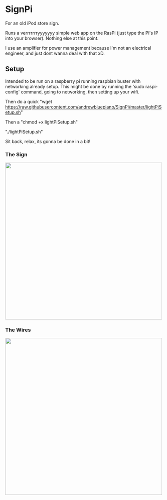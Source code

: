 # SignPi
For an old iPod store sign.

Runs a verrrrrrryyyyyyy simple web app on the RasPi (just type the Pi's IP into your browser). Nothing else at this point.

I use an amplifier for power management because I'm not an electrical engineer, and just dont wanna deal with that xD.

## Setup
Intended to be run on a raspberry pi running raspbian buster with networking already setup. This might be done by running the 'sudo raspi-config' command, going to networking, then setting up your wifi. 

Then do a quick "wget https://raw.githubusercontent.com/andrewbluepiano/SignPi/master/lightPiSetup.sh"

Then a "chmod +x lightPiSetup.sh"

"./lightPiSetup.sh"

Sit back, relax, its gonna be done in a bit!


### The Sign
<img src="https://i.imgur.com/yJKfxQL.jpg" width="500" /> 

### The Wires
<img src="https://i.imgur.com/76YU2V7.jpg" width="500" />

